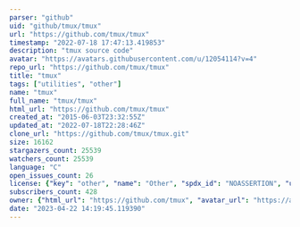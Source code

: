 ```yaml
---
parser: "github"
uid: "github/tmux/tmux"
url: "https://github.com/tmux/tmux"
timestamp: "2022-07-18 17:47:13.419853"
description: "tmux source code"
avatar: "https://avatars.githubusercontent.com/u/12054114?v=4"
repo_url: "https://github.com/tmux/tmux"
title: "tmux"
tags: ["utilities", "other"]
name: "tmux"
full_name: "tmux/tmux"
html_url: "https://github.com/tmux/tmux"
created_at: "2015-06-03T23:32:55Z"
updated_at: "2022-07-18T22:28:46Z"
clone_url: "https://github.com/tmux/tmux.git"
size: 16162
stargazers_count: 25539
watchers_count: 25539
language: "C"
open_issues_count: 26
license: {"key": "other", "name": "Other", "spdx_id": "NOASSERTION", "url": null, "node_id": "MDc6TGljZW5zZTA="}
subscribers_count: 428
owner: {"html_url": "https://github.com/tmux", "avatar_url": "https://avatars.githubusercontent.com/u/12054114?v=4", "login": "tmux", "type": "Organization"}
date: "2023-04-22 14:19:45.119390"
---
```

